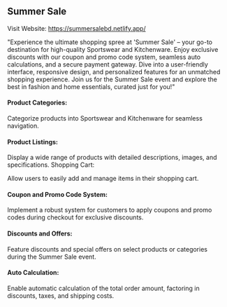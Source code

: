 
## Summer Sale

Visit Website: https://summersalebd.netlify.app/

"Experience the ultimate shopping spree at 'Summer Sale' – your go-to destination for high-quality Sportswear and Kitchenware. Enjoy exclusive discounts with our coupon and promo code system, seamless auto calculations, and a secure payment gateway. Dive into a user-friendly interface, responsive design, and personalized features for an unmatched shopping experience. Join us for the Summer Sale event and explore the best in fashion and home essentials, curated just for you!"

#### Product Categories:

Categorize products into Sportswear and Kitchenware for seamless navigation.

#### Product Listings:

Display a wide range of products with detailed descriptions, images, and specifications.
Shopping Cart:

Allow users to easily add and manage items in their shopping cart.

#### Coupon and Promo Code System:

Implement a robust system for customers to apply coupons and promo codes during checkout for exclusive discounts.

#### Discounts and Offers:

Feature discounts and special offers on select products or categories during the Summer Sale event.

#### Auto Calculation:

Enable automatic calculation of the total order amount, factoring in discounts, taxes, and shipping costs.

